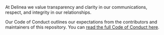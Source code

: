 At Delinea we value transparency and clarity in our communications, respect, and integrity in our relationships.

Our Code of Conduct outlines our expectations from the contributors and maintainers of this repository.
You can [read the full Code of Conduct here](https://github.com/DelineaXPM/.github/blob/main/CODE_OF_CONDUCT.md).
